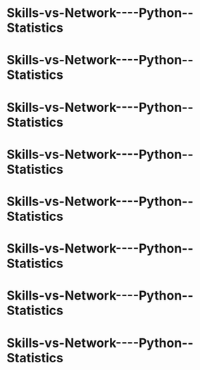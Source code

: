 # Skills-vs-Network----Python--Statistics
# Skills-vs-Network----Python--Statistics
# Skills-vs-Network----Python--Statistics
# Skills-vs-Network----Python--Statistics
# Skills-vs-Network----Python--Statistics
# Skills-vs-Network----Python--Statistics
# Skills-vs-Network----Python--Statistics
# Skills-vs-Network----Python--Statistics
